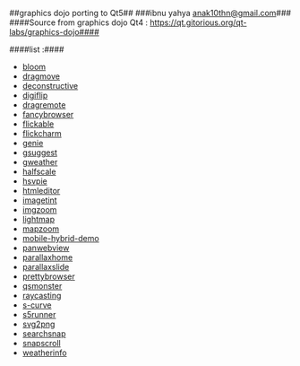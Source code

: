 ##graphics dojo porting to Qt5##
###ibnu yahya <anak10thn@gmail.com>###
####Source from graphics dojo Qt4 : https://qt.gitorious.org/qt-labs/graphics-dojo####

####list :####
* [bloom](bloom)
* [dragmove](dragmove)
* [deconstructive](deconstructive)
* [digiflip](digiflip)
* [dragremote](dragremote)
* [fancybrowser](fancybrowser)
* [flickable](flickable)
* [flickcharm](flickcharm)
* [genie](genie)
* [gsuggest](gsuggest)
* [gweather](gweather)
* [halfscale](halfscale)
* [hsvpie](hsvpie)
* [htmleditor](htmleditor)
* [imagetint](imagetint)
* [imgzoom](imgzoom)
* [lightmap](lightmap)
* [mapzoom](mapzoom)
* [mobile-hybrid-demo](mobile-hybrid-demo)
* [panwebview](panwebview)
* [parallaxhome](parallaxhome)
* [parallaxslide](parallaxslide)
* [prettybrowser](prettybrowser)
* [qsmonster](qsmonster)
* [raycasting](raycasting)
* [s-curve](s-curve)
* [s5runner](s5runner)
* [svg2png](svg2png)
* [searchsnap](searchsnap)
* [snapscroll](snapscroll)
* [weatherinfo](weatherinfo)